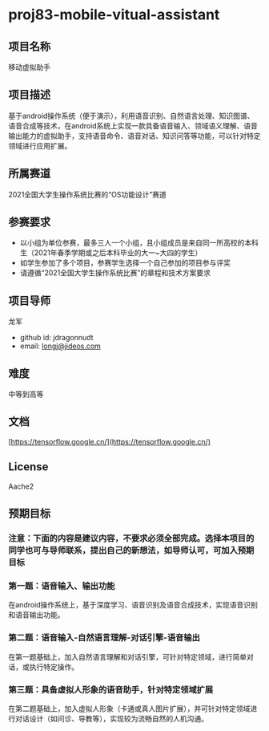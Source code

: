 # proj83-mobile-vitual-assistant

## 项目名称

移动虚拟助手

## 项目描述

基于android操作系统（便于演示），利用语音识别、自然语言处理、知识图谱、语音合成等技术，在android系统上实现一款具备语音输入、领域语义理解、语音输出能力的虚拟助手，支持语音命令、语音对话、知识问答等功能，可以针对特定领域进行应用扩展。

## 所属赛道

2021全国大学生操作系统比赛的“OS功能设计”赛道

## 参赛要求

- 以小组为单位参赛，最多三人一个小组，且小组成员是来自同一所高校的本科生（2021年春季学期或之后本科毕业的大一~大四的学生）
- 如学生参加了多个项目，参赛学生选择一个自己参加的项目参与评奖
- 请遵循“2021全国大学生操作系统比赛”的章程和技术方案要求

## 项目导师

龙军

- github id: jdragonnudt
- email: longj@jideos.com

## 难度

中等到高等

## 文档

[https://tensorflow.google.cn/](https://tensorflow.google.cn/)

## License

Aache2

## 预期目标

### 注意：下面的内容是建议内容，不要求必须全部完成。选择本项目的同学也可与导师联系，提出自己的新想法，如导师认可，可加入预期目标


### 第一题：语音输入、输出功能

在android操作系统上，基于深度学习、语音识别及语音合成技术，实现语音识别和语音输出功能。

### 第二题：语音输入-自然语言理解-对话引擎-语音输出

在第一题基础上，加入自然语言理解和对话引擎，可针对特定领域，进行简单对话，或执行特定操作。

### 第三题：具备虚拟人形象的语音助手，针对特定领域扩展

在第二题基础上，加入虚拟人形象（卡通或真人图片扩展），并可针对特定领域进行对话设计（如问诊、导教等），实现较为流畅自然的人机沟通。

